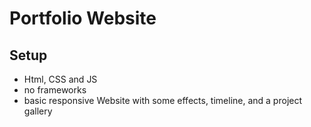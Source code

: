 # Portfolio Website

## Setup

- Html, CSS and JS
- no frameworks
- basic responsive Website with some effects, timeline, and a project gallery



